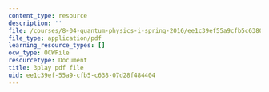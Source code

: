 ```yaml
---
content_type: resource
description: ''
file: /courses/8-04-quantum-physics-i-spring-2016/ee1c39ef55a9cfb5c63807d28f484404_K3WI62VJqVo.pdf
file_type: application/pdf
learning_resource_types: []
ocw_type: OCWFile
resourcetype: Document
title: 3play pdf file
uid: ee1c39ef-55a9-cfb5-c638-07d28f484404
---
```

